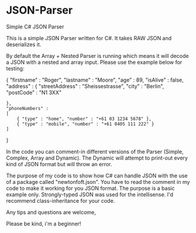# JSON-Parser
Simple C# JSON Parser

This is a simple JSON Parser written for C#. It takes RAW JSON and deserializes it.

By default the Array + Nested Parser is running which means it will decode a JSON with a nested and array input.
Please use the example below for testing:

{
    "firstname" : "Roger",
    "lastname" : "Moore",
    "age" : 89,
    "isAlive" : false,
    "address" : 
    {
        "streetAddress" : "Sheissestrasse",
        "city" : "Berlin",
        "postCode" : "N1 3XX"

    },
    "phoneNumbers" :
    [
        { "type" : "home", "number" : "+61 03 1234 5678" },
        { "type" : "mobile", "number" : "+61 0405 111 222" }
    ]
}

In the code you can comment-in different versions of the Parser (Simple, Complex, Array and Dynamic).
The Dynamic will attempt to print-out every kind of JSON format but will throw an error.

The purpose of my code is to show how C# can handle JSON with the use of a package called "newtonfoft.json".
You have to read the comment in my code to make it working for you JSON format. The purpose is a basic example only.
Strongly-typed JSON was used for the intellisense. I'd recommend class-inheritance for your code.

Any tips and questions are welcome,

Please be kind, i'm a beginner!

